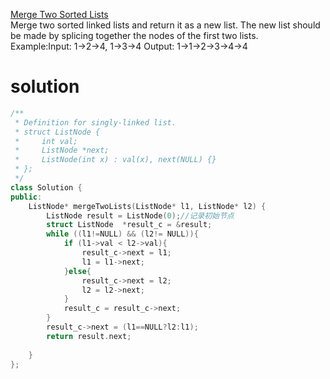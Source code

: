 [Merge Two Sorted Lists](https://leetcode.com/problems/merge-two-sorted-lists/)  
Merge two sorted linked lists and return it as a new list. The new list should be made by splicing together the nodes of the first two lists.  
Example:Input: 1->2->4, 1->3->4  Output: 1->1->2->3->4->4  
# solution
```c++
/**
 * Definition for singly-linked list.
 * struct ListNode {
 *     int val;
 *     ListNode *next;
 *     ListNode(int x) : val(x), next(NULL) {}
 * };
 */
class Solution {
public:
    ListNode* mergeTwoLists(ListNode* l1, ListNode* l2) {
        ListNode result = ListNode(0);//记录初始节点
        struct ListNode  *result_c = &result;
        while ((l1!=NULL) && (l2!= NULL)){
            if (l1->val < l2->val){
                result_c->next = l1;
                l1 = l1->next;
            }else{
                result_c->next = l2;
                l2 = l2->next;
            }
            result_c = result_c->next;
        }
        result_c->next = (l1==NULL?l2:l1);
        return result.next;
        
    }
};
```
